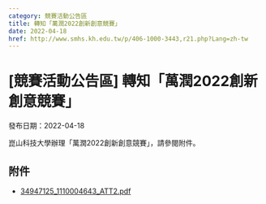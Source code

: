 ```yaml
---
category: 競賽活動公告區
title: 轉知「萬潤2022創新創意競賽」
date: 2022-04-18
href: http://www.smhs.kh.edu.tw/p/406-1000-3443,r21.php?Lang=zh-tw
---
```


# [競賽活動公告區] 轉知「萬潤2022創新創意競賽」

發布日期：2022-04-18

崑山科技大學辦理「萬潤2022創新創意競賽」，請參閱附件。

## 附件

- [34947125_1110004643_ATT2.pdf](https://www.smhs.kh.edu.tw/var/file/0/1000/attach/48/pta_3197_2562669_48185.pdf)
